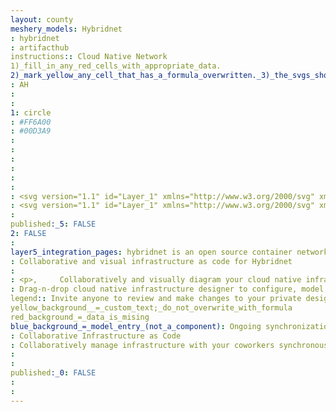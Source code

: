 ```yaml
---
layout: county 
meshery_models: Hybridnet
: hybridnet
: artifacthub
instructions:: Cloud Native Network
1)_fill_in_any_red_cells_with_appropriate_data.
2)_mark_yellow_any_cell_that_has_a_formula_overwritten._3)_the_svgs_shouldn't_have_xml_header_they_are_added_programmatically_through_workflows: Uncategorized
: AH
: 
: 
1: circle
: #FF6A00
: #00D3A9
: 
: 
: 
: 
: 
: 
: <svg version="1.1" id="Layer_1" xmlns="http://www.w3.org/2000/svg" xmlns:xlink="http://www.w3.org/1999/xlink" x="0px" y="0px", 	 viewBox="0 0 77.7 48.5" style="enable-background:new 0 0 77.7 48.5;" xml:space="preserve">, <style type="text/css">, 	.st0{fill:#FF6A00;}, </style>, <path class="st0" d="M25.9,21.2h25.9V27H25.9V21.2z"/>, <path class="st0" d="M64.8,0H47.6l4.1,5.8l12.5,3.8c2.3,0.7,3.8,2.8,3.8,5.2l0,0v18.7c0,2.4-1.5,4.5-3.8,5.2l-12.5,3.8l-4.1,5.9, 	h17.1c7.1,0,12.9-5.8,12.9-12.9V12.9C77.7,5.8,71.9,0,64.8,0L64.8,0z M12.9,0h17.1l-4.1,5.8L13.4,9.7c-2.3,0.7-3.8,2.8-3.8,5.2v18.7, 	c0,2.4,1.5,4.5,3.8,5.2l12.5,3.8l4.1,5.9H12.9C5.8,48.5,0,42.7,0,35.5l0,0V12.9C0,5.8,5.8,0,12.9,0C12.9,0,12.9,0,12.9,0L12.9,0z"/>, </svg>
: <svg version="1.1" id="Layer_1" xmlns="http://www.w3.org/2000/svg" xmlns:xlink="http://www.w3.org/1999/xlink" x="0px" y="0px",          viewBox="0 0 77.7 48.5" style="enable-background:new 0 0 77.7 48.5;" xml:space="preserve">, <style type="text/css">,         .st0{fill:#FFFFFF;}, </style>, <path class="st0" d="M25.9,21.2h25.9V27H25.9V21.2z"/>, <path class="st0" d="M64.8,0H47.6l4.1,5.8l12.5,3.8c2.3,0.7,3.8,2.8,3.8,5.2l0,0v18.7c0,2.4-1.5,4.5-3.8,5.2l-12.5,3.8l-4.1,5.9,         h17.1c7.1,0,12.9-5.8,12.9-12.9V12.9C77.7,5.8,71.9,0,64.8,0L64.8,0z M12.9,0h17.1l-4.1,5.8L13.4,9.7c-2.3,0.7-3.8,2.8-3.8,5.2v18.7,         c0,2.4,1.5,4.5,3.8,5.2l12.5,3.8l4.1,5.9H12.9C5.8,48.5,0,42.7,0,35.5l0,0V12.9C0,5.8,5.8,0,12.9,0C12.9,0,12.9,0,12.9,0L12.9,0z"/>, </svg>
: 
published:_5: FALSE
2: FALSE
: 
layer5_integration_pages: hybridnet is an open source container networking solution designed for hybrid clouds., , 
: Collaborative and visual infrastructure as code for Hybridnet
: 
: <p>,     Collaboratively and visually diagram your cloud native infrastructure with GitOps-style pipeline integration. Design, test, and manage configuration your Kubernetes-based, containerized applications as a visual topology., </p>, <p>,     Looking for best practice cloud native design and deployment best practices? Choose from thousands of pre-built components in MeshMap. Choose from hundreds of ready-made design patterns by importing templates from Meshery Catalog or use our low code designer, MeshMap, to create and deploy your own cloud native infrastructure designs., </p>
: Drag-n-drop cloud native infrastructure designer to configure, model, and deploy your workloads.
legend:: Invite anyone to review and make changes to your private designs.
yellow_background__=_custom_text;_do_not_overwrite_with_formula
red_background_=_data_is_mising
blue_background_=_model_entry_(not_a_component): Ongoing synchronization of Kubernetes configuration and changes across any number of clusters.
: Collaborative Infrastructure as Code
: Collaboratively manage infrastructure with your coworkers synchronously sharing the same designs.
: 
: 
published:_0: FALSE
: 
: 
---
```


